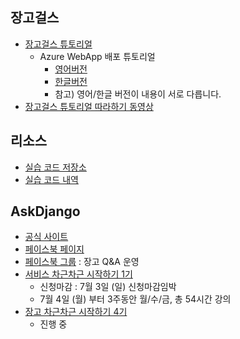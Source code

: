 
## 장고걸스

 * [장고걸스 튜토리얼](https://www.gitbook.com/b…/djangogirlsseoul/tutorial/details)
    * Azure WebApp 배포 튜토리얼
        * [영어버전](https://goo.gl/4IblOZ)
        * [한글버전](https://goo.gl/2Fx1xY)
        * 참고) 영어/한글 버전이 내용이 서로 다릅니다.
 * [장고걸스 튜토리얼 따라하기 동영상](https://www.facebook.com/askdjango/videos/627554657407592/)


## 리소스
 * [실습 코드 저장소](https://github.com/askdjango/djangogirls-2016-demo)
 * [실습 코드 내역](https://github.com/ask…/djangogirls-2016-demo/commits/master)


## AskDjango

 * [공식 사이트](http://festi.kr)
 * [페이스북 페이지](http://facebook.com/askdjango)
 * [페이스북 그룹](http://facebook.com/groups/askdjango) : 장고 Q&A 운영
 * [서비스 차근차근 시작하기 1기](http://festi.kr/class/service/)
    * 신청마감 : 7월 3일 (일) 신청마감임박
    * 7월 4일 (월) 부터 3주동안 월/수/금, 총 54시간 강의
 * [장고 차근차근 시작하기 4기](http://festi.kr/class/django)
    * 진행 중

